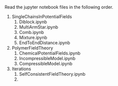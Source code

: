Read the jupyter notebook files in the following order.

1. SingleChainsInPotentialFields
    1. Diblock.ipynb
    2. MultiArmStar.ipynb
    3. Comb.ipynb
    4. Mixture.ipynb
    5. EndToEndDistance.ipynb
2. PolymerFieldTheory
    1. ChemicalPotentialFields.ipynb
    2. IncompressibleModel.ipynb
    3. CompressibleModel.ipynb
3. Iterations
    1. SelfConsistentFieldTheory.ipynb
    2. 
